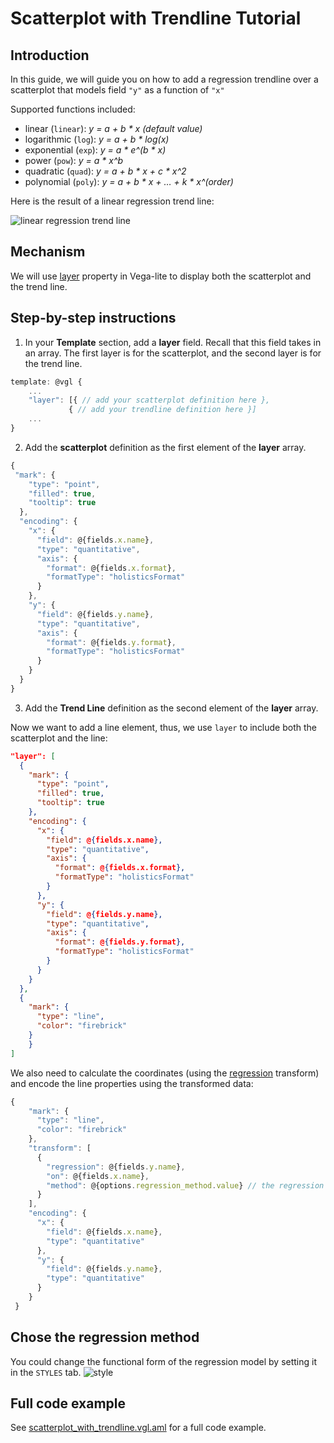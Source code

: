 # Scatterplot with Trendline Tutorial

## Introduction

In this guide, we will guide you on how to add a regression trendline over a scatterplot that models field `"y"` as a function of `"x"` 

Supported functions included:

- linear (`linear`): *y = a + b * x (default value)*
- logarithmic (`log`): *y = a + b * log(x)*
- exponential (`exp`): *y = a * e^(b * x)*
- power (`pow`): *y = a * x^b*
- quadratic (`quad`): *y = a + b * x + c * x^2*
- polynomial (`poly`): *y = a + b * x + … + k * x^(order)*

Here is the result of a linear regression trend line:

![linear regression trend line](https://user-images.githubusercontent.com/27631976/194109892-746c5fb4-74f2-4616-a714-8a3276149611.png)

## Mechanism

We will use [layer](https://vega.github.io/vega-lite/docs/layer.html) property in Vega-lite to display both the scatterplot and the trend line.

## Step-by-step instructions

1. In your **Template** section, add a **layer** field. Recall that this field takes in an array. The first layer is for the scatterplot, and the second layer is for the trend line.

```js
template: @vgl {
    ...
    "layer": [{ // add your scatterplot definition here },
             { // add your trendline definition here }]
    ...	
}
```

2. Add the **scatterplot** definition as the first element of the **layer** array.

```js
{
 "mark": {
    "type": "point",
    "filled": true,
    "tooltip": true
  },
  "encoding": {
    "x": {
      "field": @{fields.x.name},
      "type": "quantitative",
      "axis": {
        "format": @{fields.x.format},
        "formatType": "holisticsFormat"
      }
    },
    "y": {
      "field": @{fields.y.name},
      "type": "quantitative",
      "axis": {
        "format": @{fields.y.format},
        "formatType": "holisticsFormat"
      }
    }
  }
}
```

3. Add the **Trend Line** definition as the second element of the **layer** array.

Now we want to add a line element, thus, we use `layer` to include both the scatterplot and the line:

```json
"layer": [
  {
    "mark": {
      "type": "point",
      "filled": true,
      "tooltip": true
    },
    "encoding": {
      "x": {
        "field": @{fields.x.name},
        "type": "quantitative",
        "axis": {
          "format": @{fields.x.format},
          "formatType": "holisticsFormat"
        }
      },
      "y": {
        "field": @{fields.y.name},
        "type": "quantitative",
        "axis": {
          "format": @{fields.y.format},
          "formatType": "holisticsFormat"
        }
      }
    }
  },
  {
    "mark": {
      "type": "line",
      "color": "firebrick"
    }
	}
]
```

We also need to calculate the coordinates (using the [regression](https://vega.github.io/vega-lite/docs/regression.html) transform) and encode the line properties using the transformed data:

```js
{
    "mark": {
      "type": "line",
      "color": "firebrick"
    },
    "transform": [
      {
        "regression": @{fields.y.name},
        "on": @{fields.x.name},
        "method": @{options.regression_method.value} // the regression method
      }
    ],
    "encoding": {
      "x": {
        "field": @{fields.x.name},
        "type": "quantitative"
      },
      "y": {
        "field": @{fields.y.name},
        "type": "quantitative"
      }
    }
 }
```


## Chose the regression method

You could change the functional form of the regression model by setting it in the `STYLES` tab.
![style](https://user-images.githubusercontent.com/27631976/194110238-038a8c8d-7475-441c-bfad-2528f519143e.jpg)


## Full code example

See [scatterplot_with_trendline.vgl.aml](./scatterplot_with_trendline.vgl.aml) for a full code example.